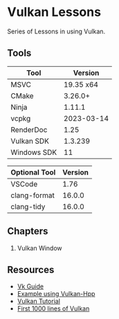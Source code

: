 # Vulkan Lessons

Series of Lessons in using Vulkan. 

## Tools
Tool         | Version
-------------|----------
MSVC         | 19.35 x64
CMake        | 3.26.0+
Ninja        | 1.11.1
vcpkg        | 2023-03-14
RenderDoc    | 1.25
Vulkan SDK   | 1.3.239
Windows SDK  | 11

Optional Tool | Version
--------------|----------
VSCode        | 1.76
clang-format  | 16.0.0
clang-tidy    | 16.0.0

## Chapters
1. Vulkan Window

## Resources
- [Vk Guide](https://vkguide.dev/)
- [Example using Vulkan-Hpp](https://pastebin.com/CAjKDgJr)
- [Vulkan Tutorial](https://vulkan-tutorial.com/)
- [First 1000 lines of Vulkan](https://www.fasterthan.life/blog/2017/7/12/i-am-graphics-and-so-can-you-part-3-breaking-ground)

